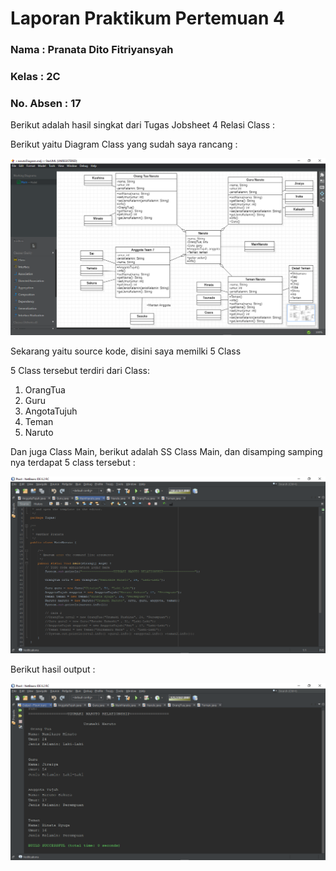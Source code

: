 # Laporan Praktikum Pertemuan 4

### Nama : Pranata Dito Fitriyansyah

### Kelas : 2C

### No. Absen : 17

Berikut adalah hasil singkat dari Tugas Jobsheet 4 Relasi Class :

Berikut yaitu Diagram Class yang sudah saya rancang :

<img src="tugas (1).png">

Sekarang yaitu source kode, disini saya memilki 5 Class

5 Class tersebut terdiri dari Class:

1. OrangTua
2. Guru
3. AngotaTujuh
4. Teman
5. Naruto

Dan juga Class Main, berikut adalah SS Class Main, dan disamping samping nya terdapat 5 class tersebut :

<img src="tugas (2).png">

Berikut hasil output :

<img src="tugas (3).png">
